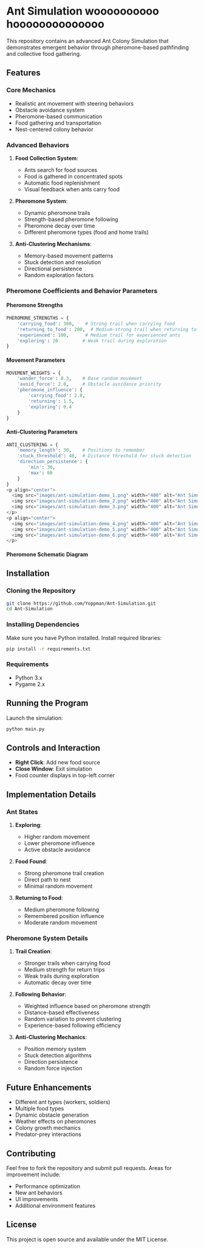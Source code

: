 # Ant Simulation woooooooooo hoooooooooooooo

This repository contains an advanced Ant Colony Simulation that demonstrates emergent behavior through pheromone-based pathfinding and collective food gathering.

## Features

### Core Mechanics
- Realistic ant movement with steering behaviors
- Obstacle avoidance system
- Pheromone-based communication
- Food gathering and transportation
- Nest-centered colony behavior

### Advanced Behaviors
1. **Food Collection System**:
   - Ants search for food sources
   - Food is gathered in concentrated spots
   - Automatic food replenishment
   - Visual feedback when ants carry food

2. **Pheromone System**:
   - Dynamic pheromone trails
   - Strength-based pheromone following
   - Pheromone decay over time
   - Different pheromone types (food and home trails)

3. **Anti-Clustering Mechanisms**:
   - Memory-based movement patterns
   - Stuck detection and resolution
   - Directional persistence
   - Random exploration factors

### Pheromone Coefficients and Behavior Parameters

#### Pheromone Strengths
```python
PHEROMONE_STRENGTHS = {
    'carrying_food': 300,    # Strong trail when carrying food
    'returning_to_food': 200,  # Medium-strong trail when returning to known food
    'experienced': 100,      # Medium trail for experienced ants
    'exploring': 20         # Weak trail during exploration
}
```

#### Movement Parameters
```python
MOVEMENT_WEIGHTS = {
    'wander_force': 0.3,    # Base random movement
    'avoid_force': 2.0,     # Obstacle avoidance priority
    'pheromone_influence': {
        'carrying_food': 2.0,
        'returning': 1.5,
        'exploring': 0.4
    }
}
```

#### Anti-Clustering Parameters
```python
ANTI_CLUSTERING = {
    'memory_length': 30,    # Positions to remember
    'stuck_threshold': 40,  # Distance threshold for stuck detection
    'direction_persistence': {
        'min': 30,
        'max': 60
    }
}
<p align="center">
  <img src="images/ant-simulation-demo_1.png" width="400" alt="Ant Simulation Demo">
  <img src="images/ant-simulation-demo_2.png" width="400" alt="Ant Simulation Demo">
  <img src="images/ant-simulation-demo_3.png" width="400" alt="Ant Simulation Demo">
</p>
<p align="center">
  <img src="images/ant-simulation-demo_4.png" width="400" alt="Ant Simulation Demo">
  <img src="images/ant-simulation-demo_5.png" width="400" alt="Ant Simulation Demo">
  <img src="images/ant-simulation-demo_6.png" width="400" alt="Ant Simulation Demo">
</p>

```
#### Pheromone Schematic Diagram 

## Installation

### Cloning the Repository
```bash
git clone https://github.com/Yoppman/Ant-Simulation.git
cd Ant-Simulation
```

### Installing Dependencies
Make sure you have Python installed. Install required libraries:
```bash
pip install -r requirements.txt
```

### Requirements
- Python 3.x
- Pygame 2.x

## Running the Program
Launch the simulation:
```bash
python main.py
```

## Controls and Interaction
- **Right Click**: Add new food source
- **Close Window**: Exit simulation
- Food counter displays in top-left corner

## Implementation Details

### Ant States
1. **Exploring**:
   - Higher random movement
   - Lower pheromone influence
   - Active obstacle avoidance

2. **Food Found**:
   - Strong pheromone trail creation
   - Direct path to nest
   - Minimal random movement

3. **Returning to Food**:
   - Medium pheromone following
   - Remembered position influence
   - Moderate random movement

### Pheromone System Details
1. **Trail Creation**:
   - Stronger trails when carrying food
   - Medium strength for return trips
   - Weak trails during exploration
   - Automatic decay over time

2. **Following Behavior**:
   - Weighted influence based on pheromone strength
   - Distance-based effectiveness
   - Random variation to prevent clustering
   - Experience-based following efficiency

3. **Anti-Clustering Mechanics**:
   - Position memory system
   - Stuck detection algorithms
   - Direction persistence
   - Random force injection

## Future Enhancements
- Different ant types (workers, soldiers)
- Multiple food types
- Dynamic obstacle generation
- Weather effects on pheromones
- Colony growth mechanics
- Predator-prey interactions

## Contributing
Feel free to fork the repository and submit pull requests. Areas for improvement include:
- Performance optimization
- New ant behaviors
- UI improvements
- Additional environment features

## License
This project is open source and available under the MIT License.